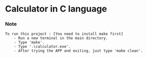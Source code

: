 # Calculator in C language

### Note

    To run this project : [You need to install make first]
        - Run a new terminal in the main directory.
        - Type 'make'.
        - Type '.\calculator.exe'.
        - After trying the APP and exiting, just type 'make clean'. 

